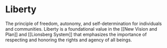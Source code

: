 # Liberty

The principle of freedom, autonomy, and self-determination for individuals and communities. Liberty is a foundational value in the [[New Vision and Plan]] and [[Lionsberg System]] that emphasizes the importance of respecting and honoring the rights and agency of all beings.